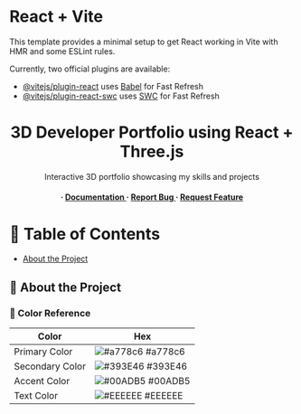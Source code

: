 # React + Vite

This template provides a minimal setup to get React working in Vite with HMR and some ESLint rules.

Currently, two official plugins are available:

- [@vitejs/plugin-react](https://github.com/vitejs/vite-plugin-react/blob/main/packages/plugin-react/README.md) uses [Babel](https://babeljs.io/) for Fast Refresh
- [@vitejs/plugin-react-swc](https://github.com/vitejs/vite-plugin-react-swc) uses [SWC](https://swc.rs/) for Fast Refresh

<div align='center'>

<h1>3D Developer Portfolio using React + Three.js</h1>
<p>Interactive 3D portfolio showcasing my skills and projects</p>

<h4> <span> · </span> <a href="https://github.com/isha-k/3dPortfolio/blob/master/README.md"> Documentation </a> <span> · </span> <a href="https://github.com/isha-k/3dPortfolio/issues"> Report Bug </a> <span> · </span> <a href="https://github.com/isha-k/3dPortfolio/issues"> Request Feature </a> </h4>


</div>

# :notebook_with_decorative_cover: Table of Contents

- [About the Project](#star2-about-the-project)


## :star2: About the Project

### :art: Color Reference
| Color | Hex |
| --------------- | ---------------------------------------------------------------- |
| Primary Color | ![#a778c6](https://via.placeholder.com/10/a778c6?text=+) #a778c6 |
| Secondary Color | ![#393E46](https://via.placeholder.com/10/393E46?text=+) #393E46 |
| Accent Color | ![#00ADB5](https://via.placeholder.com/10/00ADB5?text=+) #00ADB5 |
| Text Color | ![#EEEEEE](https://via.placeholder.com/10/EEEEEE?text=+) #EEEEEE |
